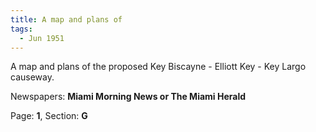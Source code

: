 ```yaml
---  
title: A map and plans of  
tags:  
  - Jun 1951  
---  
```

  
A map and plans of the proposed Key Biscayne - Elliott Key - Key Largo causeway.  
  
Newspapers: **Miami Morning News or The Miami Herald**  
  
Page: **1**, Section: **G** 
